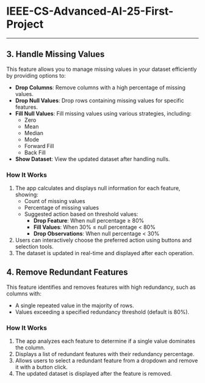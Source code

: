 # IEEE-CS-Advanced-AI-25-First-Project

---

## 3. Handle Missing Values

This feature allows you to manage missing values in your dataset efficiently by providing options to:

- **Drop Columns**: Remove columns with a high percentage of missing values.
- **Drop Null Values**: Drop rows containing missing values for specific features.
- **Fill Null Values**: Fill missing values using various strategies, including:
  - Zero
  - Mean
  - Median
  - Mode
  - Forward Fill
  - Back Fill
- **Show Dataset**: View the updated dataset after handling nulls.

### How It Works

1. The app calculates and displays null information for each feature, showing:
   - Count of missing values
   - Percentage of missing values
   - Suggested action based on threshold values:
     - **Drop Feature**: When null percentage ≥ 80%
     - **Fill Values**: When 30% ≤ null percentage < 80%
     - **Drop Observations**: When null percentage < 30%
2. Users can interactively choose the preferred action using buttons and selection tools.
3. The dataset is updated in real-time and displayed after each operation.

## 4. Remove Redundant Features

This feature identifies and removes features with high redundancy, such as columns with:

- A single repeated value in the majority of rows.
- Values exceeding a specified redundancy threshold (default is 80%).

### How It Works

1. The app analyzes each feature to determine if a single value dominates the column.
2. Displays a list of redundant features with their redundancy percentage.
3. Allows users to select a redundant feature from a dropdown and remove it with a button click.
4. The updated dataset is displayed after the feature is removed.
